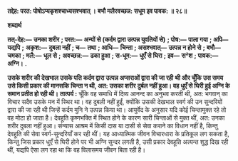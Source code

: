 **तद्देह: परत: पोषोऽप्यकृशश्चाध्यसश्भवात् ।** **बभौ मलैरवच्छन्न: सधूम इव पावक: ॥ २८॥** 

**शब्दार्थ** 

**तत्-देह:—** **उनका शरीर** **; परत:—** **अन्यों से (कर्दम द्वारा उत्पन्न युवतियों से)** **; पोष:—** **पाला गया** **; अपि—** **यद्यपि** **;** **अकृश:—** **दुबला नहीं** **; च—** **तथा** **; आधि—** **चिन्ता** **; असश्भवात्—** **उत्पन्न न होने से** **; बभौ—** **चमका** **; मलै:—** **धूल से** **;** **अवच्छन्न:—** **ढका हुआ** **; स-धूम:—** **धुएँ से घिरा** **; इव—** **स²श** **; पावक:—** **अग्नि।** **.** 

**उसके शरीर की देखभाल उसके पति कर्दम द्वारा उत्पन्न अप्सराओं द्वारा की जा रही** **थी और चूँकि उस समय उसे किसी प्रकार की मानसकि चिन्ता न थी, अत: उसका शरीर** **दुर्बल नहीं हुआ। वह धुएँ से घिरी हुई अग्नि के समान प्रतीत हो रही थी।** **तात्पर्य :** चूँकि वह समाधि में दिव्य आनन्द का अनुभव करती थी, अत: भगवान् का विचार सदैव उसके मन में स्थिर था। वह दुबली नहीं हुईं, क्योंकि उसकी देखभाल स्वर्ग की उन सुन्दरियों द्वारा की जा रही थी जिन्हें कर्दम मुनि ने उत्पन्न किया था। आयुर्वेद के अनुसार यदि कोई चिन्तामुक्त रहे तो वह मोटा हो जाता है। देवहूति कृष्णभक्ति में स्थित होने के कारण सारी चिन्ताओं से मुक्त थीं, अत: उनका शरीर दुबला नहीं हुआ। संन्यास आश्रम में किसी दास या दासी से सेवा कराने का विधान नहीं है, किन्तु देवहूति की सेवा स्वर्ग-सुन्दरियाँ कर रही थीं। यह आध्यात्मिक जीवन विचारधारा के प्रतिकूल लग सकता है, किन्तु जिस प्रकार धुएँ से घिरी होने पर भी अग्नि सुन्दर लगती है, उसी प्रकार देवहूति अत्यन्त शुद्ध दिख रही थीं, यद्यपि ऐसा लग रहा था कि वह विलासमय जीवन बिता रही है।  